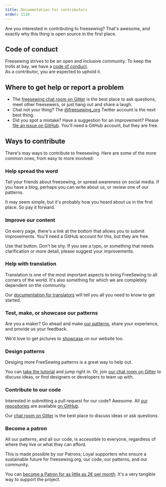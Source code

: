 ```yaml
---
title: Documentation for contributors
order: 1110
---
```


Are you interested in contributing to freesewing? 
That's awesome, and exactly why this thing is open source in the first place.

## Code of conduct

Freesewing strives to be an open and inclusive community.
To keep the trolls at bay, we have a [code of conduct](/guides/code-of-conduct/).  
As a contributor, you are expected to uphold it.

## Where to get help or report a problem

- The [freesewing chat room on Gitter](https://gitter.im/freesewing/help) is the best place to ask questions, 
meet other freesewers, or just hang out and share a laugh.
- Chat not your thing? The [@freesewing_org](https://twitter.com/freesewing_org) 
Twitter account is the next best thing.
- Did you spot a mistake? Have a suggestion for an improvement? 
Please [file an issue on GitHub](https://github.com/freesewing/freesewing/issues/new). 
You'll need a GitHub account, but they are free.

## Ways to contribute

There's may ways to contribute to freesewing. 
Here are some of the more common ones, from easy to more involved:

### Help spread the word

Tell your friends about freesewing, or spread awareness on social media.
If you have a blog, perhaps you can write about us, or review one of our patterns.

It may seem simple, but it's probably how you heard about us in the first place. So pay it forward. 

### Improve our content

On every page, there's a link at the bottom that allows you to submit improvements.
You'll need a GitHub account for this, but they are free.

Use that button. Don't be shy. If you see a typo, or something that needs 
clarification or more detail, please suggest your improvements.


### Help with translation

Translation is one of the most important aspects to bring FreeSewing to all corners of the world.
It's also something for which we are completely dependent on the community.

Our [documentation for translators](/guides/translator/) will tell you all you need to know to get started.

### Test, make, or showcase our patterns

Are you a maker?  Go ahead and make [our patterns](https://freesewing.org/patterns), 
share your experience, and provide us your feedback.

We'd love to get pictures to [showcase](https://freesewing.org/showcase) on our website too.

### Design patterns

Desiging more FreeSewing patterns is a great way to help out. 

You can [take the tutorial](/tutorials/pattern-design/) and jump right in.
Or, join [our chat 
room on Gitter](https://gitter.im/freesewing/development) to discuss ideas, or find 
designers or developers to team up with.

### Contribute to our code

Interested in submitting a pull request for our code? Awesome. 
All [our repositories](/reference/repos/) are available [on GitHub](https://github.com/freesewing).

Our [chat room on Gitter](https://gitter.im/freesewing/development) is the best place to discuss ideas or ask questions. 

### Become a patron

All our patterns, and all our code, is accessible to everyone, regardless of where they live or what they can afford.

This is made possible by our Patrons; Loyal supporters who ensure a sustainable future for freesewing.org, our code, our patterns, and our community.

You can [become a Patron for as little as 2€ per month](https://freesewing.org/patrons/join).
It's a very tangible way to support the project.


